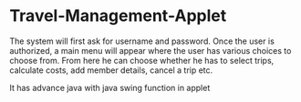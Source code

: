 # Travel-Management-Applet

The system will first ask for username and password. Once the user is authorized, a 
main menu will appear where the user has various choices to choose from. From 
here he can choose whether he has to select trips, calculate costs, add member 
details, cancel a trip etc.

It has advance java with java swing function in applet
